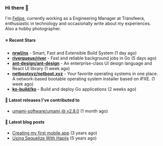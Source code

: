 ### Hi there 👋

I'm [Felipe](https://felipe.im), currently working as a Engineering Manager at Transfeera, enthusiastic in technology and occasionally write about my experiences. Also a hobby photographer.

#### ⭐ Recent Stars
- **[nrwl/nx](https://github.com/nrwl/nx)** - Smart, Fast and Extensible Build System (1 day ago)
- **[riverqueue/river](https://github.com/riverqueue/river)** - Fast and reliable background jobs in Go (5 days ago)
- **[ant-design/ant-design](https://github.com/ant-design/ant-design)** - An enterprise-class UI design language and React UI library (1 week ago)
- **[netbootxyz/netboot.xyz](https://github.com/netbootxyz/netboot.xyz)** - Your favorite operating systems in one place.  A network-based bootable operating system installer based on iPXE. (1 week ago)
- **[ko-build/ko](https://github.com/ko-build/ko)** - Build and deploy Go applications (2 weeks ago)

#### 🚀 Latest releases I've contributed to


- [umami-software/umami @ v2.8.0](https://github.com/umami-software/umami/releases/tag/v2.8.0) (1 month ago)

#### 📄 Latest blog posts
- [Creating my first mobile app](https://felipe.im/posts/creating-my-first-mobile-app/) (3 years ago)
- [Using Sequelize With Hapijs](https://felipe.im/posts/using-sequelize-with-hapijs/) (5 years ago)
